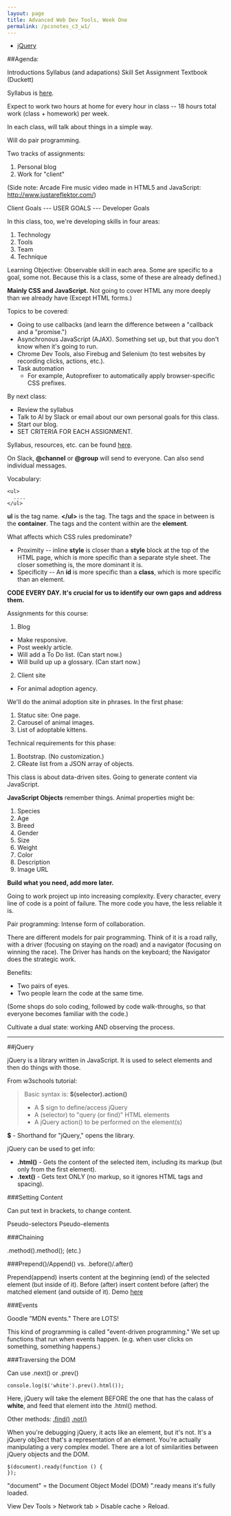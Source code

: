 ```yaml
---
layout: page
title: Advanced Web Dev Tools, Week One
permalink: /pcsnotes_c3_w1/
---
```


* [jQuery](#jQuery)

##Agenda:

Introductions
Syllabus (and adapations)
Skill Set
Assignment
Textbook (Duckett)

Syllabus is [here](http://portlandcodeschool.github.io/afe/).

Expect to work two hours at home for every hour in class -- 18 hours total work (class + homework) per week.

In each class, will talk about things in a simple way.

Will do pair programming.

Two tracks of assignments:

1. Personal blog
2. Work for "client"

(Side note: Arcade Fire music video made in HTML5 and JavaScript: http://www.justareflektor.com/)

Client Goals --- USER GOALS --- Developer Goals

In this class, too, we're developing skills in four areas:

1. Technology
2. Tools
3. Team
4. Technique

Learning Objective: Observable skill in each area.  Some are specific to a goal, some not. Because this is a class, some of these are already defined.)

**Mainly CSS and JavaScript.**
Not going to cover HTML any more deeply than we already have (Except HTML forms.) 

Topics to be covered: 

* Going to use callbacks (and learn the difference between a "callback and a "promise.") 
* Asynchronous JavaScript (AJAX). Something set up, but that you don't know when it's going to run.
* Chrome Dev Tools, also Firebug and Selenium (to test websites by recording clicks, actions, etc.).
* Task automation
  * For example, Autoprefixer to automatically apply browser-specific CSS prefixes.

By next class:

* Review the syllabus
* Talk to Al by Slack or email about our own personal goals for this class.
* Start our blog.
* SET CRITERIA FOR EACH ASSIGNMENT.

Syllabus, resources, etc. can be found [here](https://github.com/portlandcodeschool/afe).

On Slack, **@channel** or **@group** will send to everyone. Can also send individual messages.

Vocabulary:

```
<ul>
  ....
</ul>
```

**ul** is the tag name.
**\</ul>** is the tag.
The tags and the space in between is the **container**.
The tags and the content within are the **element**.

What affects which CSS rules predominate?

* Proximity -- inline **style** is closer than a **style** block at the top of the HTML page, which is more specific than a separate style sheet. The closer something is, the more dominant it is.
* Specificity -- An **id** is more specific than a **class**, which is more specific than an element.

**CODE EVERY DAY.  It's crucial for us to identify our own gaps and address them.**

Assignments for this course: 

1. Blog
  * Make responsive.
  * Post weekly article.
  * Will add a To Do list. (Can start now.)
  * Will build up up a glossary. (Can start now.)
2. Client site
  * For animal adoption agency.
  
  We'll do the animal adoption site in phrases. In the first phase:
  
  1. Statuc site: One page.
  2. Carousel of animal images.
  3. List of adoptable kittens.
  
  Technical requirements for this phase:
  
  1. Bootstrap. (No customization.)
  2. CReate list from a JSON array of objects.
  
  This class is about data-driven sites. Going to generate content via JavaScript.
  
  **JavaScript Objects** remember things.  Animal properties might be:
  
  1. Species
  2. Age
  3. Breed
  4. Gender
  5. Size
  6. Weight
  7. Color
  8. Description
  9. Image URL
  
**Build what you need, add more later.**

Going to work project up into increasing complexity. Every character, every line of code is a point of failure. The more code you have, the less reliable it is.

Pair programming: Intense form of collaboration.

There are different models for pair programming. Think of it is a road rally, with a driver (focusing on staying on the road) and a navigator (focusing on winning the race). The Driver has hands on the keyboard; the Navigator does the strategic work.

Benefits:

* Two pairs of eyes.
* Two people learn the code at the same time.

(Some shops do solo coding, followed by code walk-throughs, so that everyone becomes familiar with the code.)

Cultivate a dual state: working AND observing the process.

***

<a name="jQuery"></a>
##jQuery

jQuery is a library written in JavaScript. It is used to select elements and then do things with those.

From w3schools tutorial:

> Basic syntax is: **$(selector).action()**
>
>* A $ sign to define/access jQuery
>* A (selector) to "query (or find)" HTML elements
>* A jQuery action() to be performed on the element(s)

**$** - Shorthand for "jQuery," opens the library.

jQuery can be used to get info:

* **.html()** - Gets the content of the selected item, including its markup (but only from the first element).
* **.text()** - Gets text ONLY (no markup, so it ignores HTML tags and spacing).

###Setting Content

Can put text in brackets, to change content.

Pseudo-selectors
Pseudo-elements

###Chaining

.method().method(); (etc.)

###Prepend()/Append() vs. .before()/.after()

Prepend(append) inserts content at the beginning (end) of the selected element (but inside of it).
Before (after) insert content before (after) the matched element (and outside of it).
Demo [here](http://jsfiddle.net/xtb51wed/)

###Events

Goodle "MDN events." There are LOTS!

This kind of programming is called "event-driven programming." We set up functions that run when events happen.  (e.g. when user clicks on something, something happens.)

###Traversing the DOM

Can use .next() or .prev()

```
console.log($('white').prev().html());
```

Here, jQuery will take the element BEFORE the one that has the calass of **white**, and feed that element into the .html() method.

Other methods:
[.find()](https://api.jquery.com/find/)
[.not()](https://api.jquery.com/not/)

When you're debugging jQuery, it acts like an element, but it's not. It's a jQuery obj3ect that's a representation of an element.  You're actually manipulating a very complex model. There are a lot of similarities between jQuery objects and the DOM.

```
$(document).ready(function () {
});
```
"document" = the Document Object Model (DOM)
".ready means it's fully loaded.

View Dev Tools > Network tab > Disable cache > Reload.


